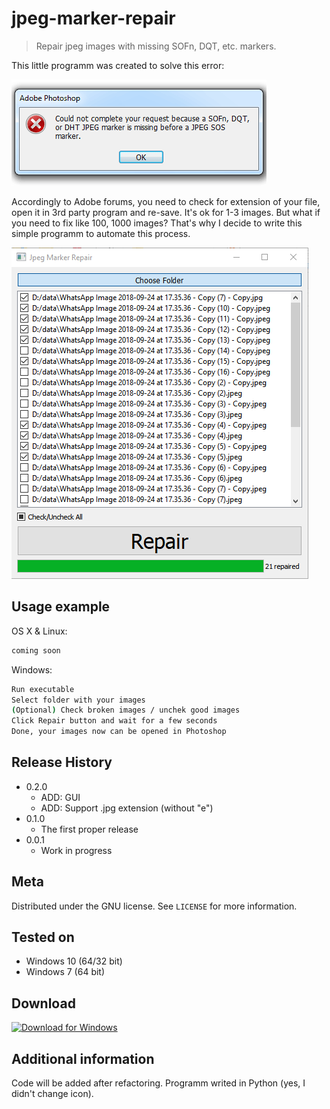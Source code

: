 # jpeg-marker-repair
> Repair jpeg images with missing SOFn, DQT, etc. markers.

This little programm was created to solve this error:

![](header.png)

Accordingly to Adobe forums, you need to check for extension of your file, open it in 3rd party program and re-save. It's ok for 1-3 images. But what if you need to fix like 100, 1000 images? That's why I decide to write this simple programm to automate this process.

![](Screen.png)

## Usage example

OS X & Linux:

```sh
coming soon
```

Windows:

```sh
Run executable
Select folder with your images
(Optional) Check broken images / unchek good images
Click Repair button and wait for a few seconds
Done, your images now can be opened in Photoshop
```

## Release History

* 0.2.0
    * ADD: GUI
    * ADD: Support .jpg extension (without "e")
* 0.1.0
    * The first proper release
* 0.0.1
    * Work in progress

## Meta

Distributed under the GNU license. See ``LICENSE`` for more information.

## Tested on
* Windows 10 (64/32 bit)
* Windows 7 (64 bit)

## Download
[![Download for Windows](https://radio.co/uploads/windows-button-download.png)](https://github.com/0xSauel/jpeg-marker-repair/blob/master/Image_Repair_v2.exe)


## Additional information

Code will be added after refactoring.
Programm writed in Python (yes, I didn't change icon).



